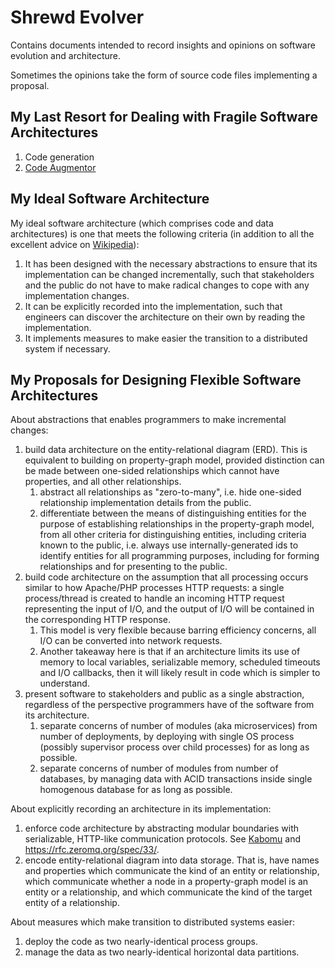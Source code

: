 # Shrewd Evolver

Contains documents intended to record insights and opinions on software evolution and architecture.

Sometimes the opinions take the form of source code files implementing a proposal.


## My Last Resort for Dealing with Fragile Software Architectures

  1. Code generation
  2. [Code Augmentor](https://github.com/aaronicsubstances/code-augmentor)


## My Ideal Software Architecture

My ideal software architecture (which comprises code and data architectures)  is one that meets the following criteria (in addition to all the excellent advice on [Wikipedia](https://en.wikipedia.org/wiki/Software_architecture)):

  1. It has been designed with the necessary abstractions to ensure that its implementation can be changed incrementally, such that stakeholders and the public do not have to make radical changes to cope with any implementation changes.
  2. It can be explicitly recorded into the implementation, such that engineers can discover the architecture on their own by reading the implementation.
  3. It implements measures to make easier the transition to a distributed system if necessary.


## My Proposals for Designing Flexible Software Architectures

About abstractions that enables programmers to make incremental changes:
  1. build data architecture on the entity-relational diagram (ERD). This is equivalent to building on property-graph model, provided distinction can be made between one-sided relationships which cannot have properties, and all other relationships.
     1. abstract all relationships as "zero-to-many", i.e. hide one-sided relationship implementation details from the public.
     2. differentiate between the means of distinguishing entities for the purpose of establishing relationships in the property-graph model, from all other criteria for distinguishing entities, including criteria known to the public, i.e. always  use internally-generated ids to identify entities for all programming purposes, including for forming relationships and for presenting to the public.
  2. build code architecture on the assumption that all processing occurs similar to how Apache/PHP processes HTTP requests: a single process/thread is created to handle an incoming HTTP request representing the input of I/O, and the output of I/O will be contained in the corresponding HTTP response.
     1. This model is very flexible because barring efficiency concerns, all I/O can be converted into network requests.
     3. Another takeaway here is that if an architecture limits its use of memory to local variables, serializable memory, scheduled timeouts and I/O callbacks, then it will likely result in code which is simpler to understand.
  3. present software to stakeholders and public as a single abstraction, regardless of the perspective programmers have of the software from its architecture.
     1. separate concerns of number of modules (aka microservices) from number of deployments, by deploying with single OS process (possibly supervisor process over child processes) for as long as possible.
     3. separate concerns of number of modules from number of databases, by managing data with ACID transactions inside single homogenous database for as long as possible.

About explicitly recording an architecture in its implementation:
  1. enforce code architecture by abstracting modular boundaries with serializable, HTTP-like communication protocols. See [Kabomu](https://github.com/aaronicsubstances/cskabomu) and https://rfc.zeromq.org/spec/33/.
  4. encode entity-relational diagram into data storage. That is, have names and properties which communicate the kind of an entity or relationship, which communicate whether a node in a property-graph model is an entity or a relationship, and which communicate the kind of the target entity of a relationship.

About measures which make transition to distributed systems easier:
  1. deploy the code as two nearly-identical process groups.
  1. manage the data as two nearly-identical horizontal data partitions.

